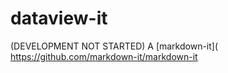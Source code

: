 # dataview-it
(DEVELOPMENT NOT STARTED) A [markdown-it]( https://github.com/markdown-it/markdown-it
